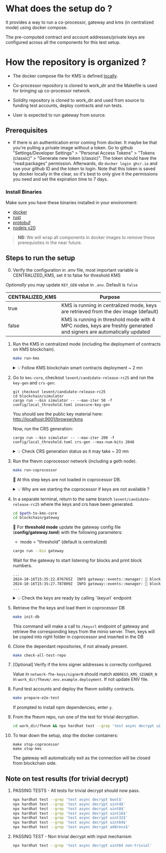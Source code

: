 # What does the setup do ?

It provides a way to run a co-processor, gateway and kms (in centralized mode)
using docker compose.

The pre-computed contract and account addresses/private keys are configured
across all the components for this test setup.

# How the repository is organized ?

- The docker compose file for KMS is defined
  [locally](./docker-compose/docker-compose-full.yml).

- Co-processor repository is cloned to work_dir and the Makefile is used for
  bringing up co-processor network.

- Solidity repository is cloned to work_dir and used from source to funding
  test accounts, deploy contracts and run tests.

- User is expected to run gateway from source.

## Prerequisites

- If there is an authentication error coming from docker.
  It maybe be that you're pulling a private image without a token.
  Go to github "Settings/Developer Settings" > "Personal Access Tokens" > "Tokens (classic)" > "Generate new token (classic)".
  The token should have the "read:packages" permission.
  Afterwards, do `docker login ghcr.io` and use your github ID and the token to login.
  Note that this token is saved by docker locally in the clear,
  so it's best to only give it the permissions you need and set the expiration time to 7 days.

### Install Binaries

Make sure you have these binaries installed in your environment:

* [docker](https://docs.docker.com/engine/install)
* [rust](https://www.rust-lang.org/tools/install)
* [protobuf](https://grpc.io/docs/protoc-installation)
* [nodejs v20](https://nodejs.org/en/download/package-manager)

> **NB:** We will wrap all components in docker images to remove these prerequisites in the near future.

## Steps to run the setup

0. Verify the configuration in .env file, most important variable is CENTRALIZED_KMS, set it to  false for threshold KMS

_Optionally_ you may update `KEY_GEN` value in `.env`. Default is `false`

| CENTRALIZED_KMS | Purpose |
| --- | --- |
| true    | KMS is running in centralized mode, keys are retrieved from the dev image (default) |
| false   | KMS is running in threshold mode with 4 MPC nodes, keys are freshly generated and signers are automatically updated |

1. Run the KMS in centralized mode (including the deployment of contracts on
   KMS blockchain).

    ```bash
    make run-kms
    ```

    <details>
    <summary> 💡 Follow KMS blockchain smart contracts deployment ~ 2 mn </summary>
  
    ```bash
    docker logs zama-kms-threshold-dev-kms-blockchain-asc-deploy-1 -f  
    ```
    ```bash
          Summary of all the addresses:
      IPSC_ETHERMINT_ADDRESS : wasm1wug8sewp6cedgkmrmvhl3lf3tulagm9hnvy8p0rppz9yjw0g4wtqhs9hr8
      IPSC_ETHEREUM_ADDRESS : wasm1qg5ega6dykkxc307y25pecuufrjkxkaggkkxh7nad0vhyhtuhw3sq29c3m
      ASC_DEBUG_ADDRESS : wasm1yyca08xqdgvjz0psg56z67ejh9xms6l436u8y58m82npdqqhmmtqas0cl7
      ASC_ETHERMINT_ADDRESS : wasm1yw4xvtc43me9scqfr2jr2gzvcxd3a9y4eq7gaukreugw2yd2f8tsu3v7ad
      ASC_ETHEREUM_ADDRESS : wasm1cnuw3f076wgdyahssdkd0g3nr96ckq8cwa2mh029fn5mgf2fmcms9ax00l

      +++++++++++++++++++++++++++
      Contracts setups successful
      +++++++++++++++++++++++++++

    </details> 
    
 

2. Go to `kms-core`, checkout `levent/candidate-release-rc25` and run the `key-gen` and `crs-gen`:
  
    ```
    git checkout levent/candidate-release-rc25
    cd blockchain/simulator
    cargo run --bin simulator -- --max-iter 50 -f config/local_threshold.toml insecure-key-gen
    ```
    You should see the public key material here: [http://localhost:9001/browser/kms](http://localhost:9001/browser/kms)

    Now, run the CRS generation:
    ```
    cargo run --bin simulator -- --max-iter 200 -f config/local_threshold.toml crs-gen --max-num-bits 2048
    ```

    <details>
    <summary> 💡 Check CRS generation status as it may take ~ 20 mn </summary>
  
    ```bash
    docker logs zama-kms-threshold-dev-kms-connector-1-1 > log_connector.txt 2>&1  &&  grep crsgen log_connector.txt -i
    ```
    ```bash
    2024-11-07T14:13:09.775076Z  INFO kms_blockchain_connector::application::kms_core_sync: Running KMS operation with value: CrsGen(CrsGenValues { max_num_bits: 2048, eip712_name: "eip712_name", eip712_version: "1.0.4", eip712_chain_id: HexVector([42, 0, 0... 0, 0, 0, 0, 0, 0, 0, 0]), eip712_verifying_contract: "0x00dA6BF26964af9D7EED9e03E53415d37aa960EE", eip712_salt: Some(HexVector([0, 1, 2, 3, , 31])) })
        2024-11-07T14:41:09.871344Z  INFO kms_blockchain_connector::application::kms_core_sync: Sending response to the blockchain: CrsGenResponse
        2024-11-07T14:41:09.871382Z  INFO send_result{tx_id=7087d7a61cbbd4dc0bbd1702107502bb9b88d00b}: kms_blockchain_connector::infrastructure::blockchain: Sending result to contract: ExecuteContractRequest { message: KmsMessage { txn_id: Some(TransactionId(HexVector([112, 135, 215, 166, 28, 187, 212, 220, 11, 189, 23, 2, 16, 117, 2, 187, 155, 136, 208, 11]))), value: CrsGenResponse(CrsGenResponseValues { request_id: "7087d7a61cbbd4dc0bbd1702107502bb9b88d00b", digest: "370d1b033f45014a3a546d111383d5f7b8ee5ec5", signature: HexVector([64, 0, 0, 0, ...44, 252]), max_num_bits: 2048, param: Default }) }, gas_limit: 3000000, funds: None }
    ```
    </details> 
   

3. Run the fhevm coprocessor network (including a geth node).

    ```bash
    make run-coprocessor
    ```

   📝 At this step keys are not loaded in coprocessor DB.
   <details>
    <summary> 💡 Why are we starting the coprocessor if keys are not available ? </summary>
  
    We have to do it to satisfy the gateway, gateway needs to conenct to the host BC node (geth here) in order to listen events.

    We need the gateway (1) to be able to call `\keyurl` endpoint in order to retrieve the identifiers associated to each keys (publicKey, serverKey, CRS ...).

    Then (2) we  download keys (with identifiers) from minio (S3 bucket like storage)
    </details>  

4. In a separate terminal, return to the same branch `levent/candidate-release-rc25` where the keys and crs have been generated. 


    ```bash
    cd $path-to-kms-core
    cd blockchain/gateway
    ```
    🚨 For **threshold mode** update the gateway config file (__config/gateway.toml__) with the following parameters:
    - mode = "threshold" (default is centralized)

    ```bash
    cargo run --bin gateway
    ```

    Wait for the gateway to start listening for blocks and print block numbers.

    ```bash
    ...
    2024-10-16T15:35:22.876765Z  INFO gateway::events::manager: 🧱 block number: 10
    2024-10-16T15:35:27.787809Z  INFO gateway::events::manager: 🧱 block number: 11
    ...
    ```

    <details>
    <summary> 💡 Check the keys are ready by calling `\keyurl` endpoint </summary>
  
    ```bash
    curl  http://localhost:7077/keyurl
    ```
    </details> 

4. Retrieve the fhe keys and load them in coprocessor DB

    ```bash
    make init-db
    ```
    This command will make a call to `/keyurl` endpoint of gateway and retrieve the corresponding keys from the minio server.
    Then, keys will be copied into right folder in coprocessor and inserted in the DB

4. Clone the dependant repositories, if not already present.

    ```bash
    make check-all-test-repo
    ```

4. [Optional] Verify if the kms signer addresses is correctly configured.

   Value in `network-fhe-keys/signerN` should match
   `ADDRESS_KMS_SIGNER_N` in `work_dir/fhevm/.env.example.deployment`. If not
   update ENV file. 

5. Fund test accounts and deploy the fhevm solidity contracts.

    ```bash
    make prepare-e2e-test
    ```

    If prompted to install npm dependencies, enter `y`.



7. From the fhevm repo, run one of the test for trivial decryption.

    ```bash
    cd work_dir/fhevm && npx hardhat test --grep 'test async decrypt uint32$'
    ```

8. To tear down the setup, stop the docker containers:

    ```
    make stop-coprocessor
    make stop-kms
    ```

    The gateway will automatically exit as the connection will be closed from blockchain side.

## Note on test results (for trivial decrypt)

1. PASSING TESTS - All tests for trivial decrypt should now pass.

    ```bash
    npx hardhat test --grep 'test async decrypt bool$'
    npx hardhat test --grep 'test async decrypt uint4$'
    npx hardhat test --grep 'test async decrypt uint8$'
    npx hardhat test --grep 'test async decrypt uint16$'
    npx hardhat test --grep 'test async decrypt uint32$'
    npx hardhat test --grep 'test async decrypt uint64$'
    npx hardhat test --grep 'test async decrypt address$'
    ```
2. PASSING TEST - Non trivial decrypt with input mechanism

    ```bash
    npx hardhat test --grep 'test async decrypt uint64 non-trivial'
    ```
